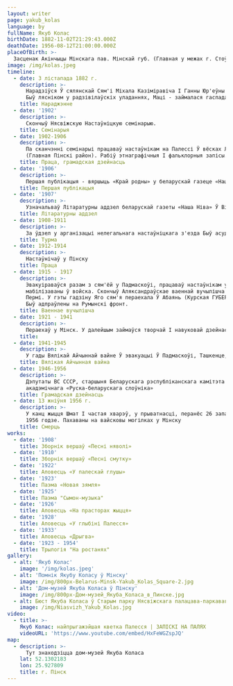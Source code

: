 ```yaml
---
layout: writer
page: yakub_kolas
language: by
fullName: Якуб Колас
birthDate: 1882-11-02T21:29:43.000Z
deathDate: 1956-08-12T21:00:00.000Z
placeOfBirth: >-
  Засценак Акінчыцы Мінскага пав. Мінскай губ. (Главная у межах г. Стоўбцы
image: /img/kolas.jpeg
timeline:
  - date: 3 лістапада 1882 г.
    description: >-
      Нарадзіўся Ў сялянскай Сям'і Міхала Казіміравіча І Ганны Юр'еўны (народжаная Лёсік) в е вёскі Мікалаеўшчына. бацька
      Быў лясніком у радзівілаўскіх уладаннях, Маці - займалася гаспадаркай.
    title: Нараджэнне
  - date: '1902'
    description: >-
      Скончыў Нясвіжскую Настаўніцкую семінарыю.
    title: Семінарыя
  - date: 1902-1906
    description: >-
      Па сканчэнні семінарыі працаваў настаўнікам на Палессі Ў вёсках Люсіна (Главная Ганцавіцкі район), Пінкавічы
      (Главная Пінскі район). Рабіў этнаграфічныя І фальклорныя запісы. Тым жа гадзінах пазнаёміўся з нелегальнай рэвалюцыйнай літаратурай, уключыўся Ў Грамадская дзейнасць, вёў тлумачальныя Гутаркі з сялянамі.
    title: Праца, грамадская дзейнасць
  - date: '1906'
    description: >-
      Першая публікацыя - вяршыць «Край родны» у беларускай газеце «Наша доля»
    title: Першая публікацыя
  - date: '1907'
    description: >-
      Узначальваў Літаратурны аддзел беларускай газеты «Наша Ніва» Ў Вільні
    title: Літаратурны аддзел
  - date: 1908-1911
    description: >-
      За ўдзел у арганізацыі нелегальнага настаўніцкага з'езда Быў асуджаны ды зняволення, якое адбываў у Менскай Турмы
    title: Турма
  - date: 1912-1914
    description: >-
      Настаўнічаў у Пінску
    title: Праца
  - date: 1915 - 1917
    description: >-
      Эвакуіраваўся разам з сям'ёй у Падмаскоўі, працаваў настаўнікам у Дзмітраўскім павеце. У гэтым жа Годзю
      мабілізаваны ў войска. Скончыў Аляксандраўскае ваеннай вучылішча (маскву, 1916) і служыў у запасным палку Ў
      Пермі. У гэты гадзіну Яго сям'я пераехала Ў Абаянь (Курская ГУБЕРНІЯ). У званні падпаручніка ўлетку 1917 года
      Быў адпраўлены на Румынскі фронт.
    title: Ваеннае вучылішча
  - date: 1921 - 1941
    description: >-
      Пераехаў у Мінск. У далейшым займаўся творчай І навуковай дзейнасцю.
    title:
  - date: 1941-1945
    description: >-
      У гады Вялікай Айчыннай вайне Ў эвакуацыі Ў Падмаскоўі, Ташкенце, маскву. У 1944 Годзю вярнуўся Ў Мінск.
    title: Вялікая Айчынная вайна
  - date: 1946-1956
    description: >-
      Дэпутаты ВС СССР, старшыня Беларускага рэспубліканскага камітэта абарона міру. Адзін з рэдактараў
      акадэмічнага «Руска-беларускага слоўніка»
    title: Грамадская дзейнасць
  - date: 13 жніўня 1956 г.
    description: >-
      У канц жыцця Шмат І частая хварэў, у прыватнасці, перанёс 26 запаленняў лёгкіх. Раптоўна памёр 13 жніўня
      1956 годзе. Пахаваны на вайсковы могілках у Мінску
    title: Смерць
works:
  - date: '1908'
    title: Зборнік вершаў «Песні няволі»
  - date: '1910'
    title: Зборнік вершаў «Песні смутку»
  - date: '1922'
    title: Аповесць «У палескай глушы»
  - date: '1923'
    title: Паэма «Новая зямля»
  - date: '1925'
    title: Паэма "Сымон-музыка"
  - date: '1926'
    title: Аповесць «На прасторах жыцця»
  - date: '1928'
    title: Аповесць «У глыбіні Палесся»
  - date: '1933'
    title: Аповесць «Дрыгва»
  - date: '1923 - 1954'
    title: Трылогія "На ростанях"
gallery:
  - alt: 'Якуб Колас'
    image: '/img/kolas.jpeg'
  - alt: 'Помнік Якубу Коласу ў Мінску'
    image: /img/800px-Belarus-Minsk-Yakub_Kolas_Square-2.jpg
  - alt: 'Дом-музей Якуба Коласа ў Пінску'
    image: /img/800px-Дом-музей_Якуба_Коласа_в_Пинске.jpg
  - alt: Бюст Якуба Коласа ў Старым парку Нясвіжскага палацава-паркавага ансамбля
    image: /img/Niasvizh_Yakub_Kolas.jpg
video:
  - title: >-
    Якуб Колас: найпрыгажэйшая кветка Палесся | ЗАПІСКІ НА ПАЛЯХ
    videoURL: 'https://www.youtube.com/embed/HxFeWGZspJQ'
map:
  - description: >-
      Тут знаходзіцца дом-музей Якуба Коласа
    lat: 52.1302183
    lon: 25.927809
    title: г. Пінск
---
```

